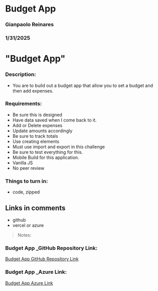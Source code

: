# Budget App 

### Gianpaolo Reinares
### 1/31/2025
# "Budget App"
### Description: 
- You are to build out a budget app that allow you to set a budget and then add expenses.

### Requirements:
- Be sure this is designed
- Have data saved when I come back to it.
- Add or Delete expenses
- Update amounts accordingly
- Be sure to track totals
- Use creating elements
- Must use import and export in this challenge
- Be sure to test everything for this.
- Mobile Build for this application.
- Vanilla JS
- No peer review

### Things to turn in:
- code, zipped

## Links in comments
- github
- vercel or azure
   
> Notes: 

### Budget App _GitHub Repository Link:
[Budget App  GitHub Repository Link](https://github.com/MandoxaElemental/Budget-App)

### Budget App _Azure Link:
[Budget App Azure Link](https://greinaresbudgetapp-fygedgfwcuhdftew.westus-01.azurewebsites.net/)
